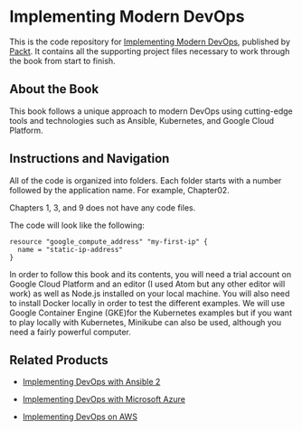# Implementing Modern DevOps
This is the code repository for [Implementing Modern DevOps](https://www.packtpub.com/networking-and-servers/implementing-modern-devops?utm_source=github&utm_medium=repository&utm_campaign=9781786466877), published by [Packt](https://www.packtpub.com/?utm_source=github). It contains all the supporting project files necessary to work through the book from start to finish.
## About the Book
This book follows a unique approach to modern DevOps using cutting-edge tools and technologies such as Ansible, Kubernetes, and Google Cloud Platform.


## Instructions and Navigation
All of the code is organized into folders. Each folder starts with a number followed by the application name. For example, Chapter02.

Chapters 1, 3, and 9 does not have any code files.

The code will look like the following:
```
resource "google_compute_address" "my-first-ip" {
  name = "static-ip-address"
}
```

In order to follow this book and its contents, you will need a trial account on Google Cloud Platform and an editor (I used Atom but any other editor will work) as well as Node.js installed on your local machine. You will also need to install Docker locally in order to test the different examples. We will use Google Container Engine (GKE)for the Kubernetes examples but if you want to play locally with Kubernetes, Minikube can also be used, although you need a fairly powerful computer.

## Related Products
* [Implementing DevOps with Ansible 2](https://www.packtpub.com/networking-and-servers/implementing-devops-ansible-2?utm_source=github&utm_medium=repository&utm_campaign=9781787120532)

* [Implementing DevOps with Microsoft Azure](https://www.packtpub.com/networking-and-servers/implementing-devops-microsoft-azure?utm_source=github&utm_medium=repository&utm_campaign=9781787127029)

* [Implementing DevOps on AWS](https://www.packtpub.com/virtualization-and-cloud/implementing-devops-aws?utm_source=github&utm_medium=repository&utm_campaign=9781786460141)
